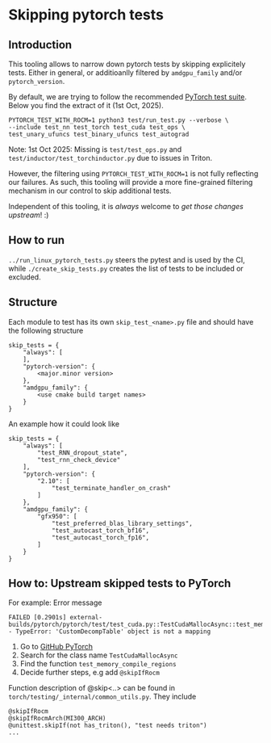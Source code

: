 # Skipping pytorch tests

## Introduction

This tooling allows to narrow down pytorch tests by skipping explicitely tests.
Either in general, or additioanlly filtered by `amdgpu_family` and/or `pytorch_version`.

By default, we are trying to follow the recommended [PyTorch test suite](https://rocm.docs.amd.com/projects/install-on-linux/en/latest/install/3rd-party/pytorch-install.html#testing-the-pytorch-installation).
Below you find the extract of it (1st Oct, 2025).

```
PYTORCH_TEST_WITH_ROCM=1 python3 test/run_test.py --verbose \
--include test_nn test_torch test_cuda test_ops \
test_unary_ufuncs test_binary_ufuncs test_autograd
```

Note:
1st Oct 2025: Missing is `test/test_ops.py` and `test/inductor/test_torchinductor.py` due to issues in Triton.

However, the filtering using `PYTORCH_TEST_WITH_ROCM=1` is not fully reflecting our failures. As such, this tooling will provide a more fine-grained filtering mechanism in our control to skip additional tests.

Independent of this tooling, it is _always_ welcome to _get those changes upstream_! :)

## How to run

`../run_linux_pytorch_tests.py` steers the pytest and is used by the CI, while `./create_skip_tests.py` creates the list of tests to be included or excluded.

## Structure

Each module to test has its own `skip_test_<name>.py` file and should have the following structure

```
skip_tests = {
    "always": [
    ],
    "pytorch-version": {
        <major.minor version>
    },
    "amdgpu_family": {
        <use cmake build target names>
    }
}
```

An example how it could look like

```
skip_tests = {
    "always": [
        "test_RNN_dropout_state",
        "test_rnn_check_device"
    ],
    "pytorch-version": {
        "2.10": [
            "test_terminate_handler_on_crash"
        ]
    },
    "amdgpu_family": {
        "gfx950": [
            "test_preferred_blas_library_settings",
            "test_autocast_torch_bf16",
            "test_autocast_torch_fp16",
        ]
    }
}
```

## How to: Upstream skipped tests to PyTorch

For example:
Error message

```
FAILED [0.2901s] external-builds/pytorch/pytorch/test/test_cuda.py::TestCudaMallocAsync::test_memory_compile_regions - TypeError: 'CustomDecompTable' object is not a mapping
```

1. Go to [GitHub PyTorch](https://github.com/pytorch/pytorch)
1. Search for the class name `TestCudaMallocAsync`
1. Find the function `test_memory_compile_regions`
1. Decide further steps, e.g add `@skipIfRocm`

Function description of @skip\<..> can be found in `torch/testing/_internal/common_utils.py`.
They include

```
@skipIfRocm
@skipIfRocmArch(MI300_ARCH)
@unittest.skipIf(not has_triton(), "test needs triton")
...
```
